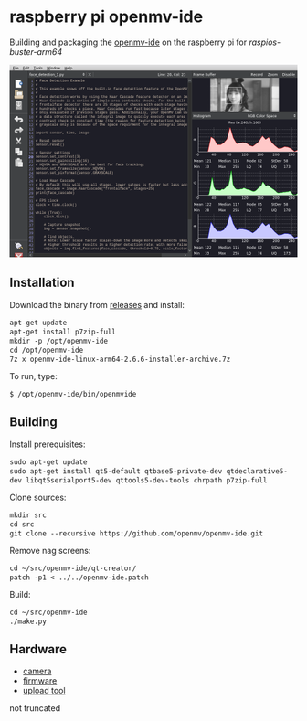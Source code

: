 # raspberry pi openmv-ide

Building and packaging the [openmv-ide](https://github.com/openmv/openmv-ide) on the raspberry pi for *raspios-buster-arm64*

![](screenshot.png) 

## Installation

Download the binary from [releases](https://github.com/koendv/openmv-ide-raspberrypi/releases) and install:

```
apt-get update
apt-get install p7zip-full
mkdir -p /opt/openmv-ide
cd /opt/openmv-ide
7z x openmv-ide-linux-arm64-2.6.6-installer-archive.7z
```

To run, type:
```
$ /opt/openmv-ide/bin/openmvide
```

## Building

Install prerequisites:
```
sudo apt-get update
sudo apt-get install qt5-default qtbase5-private-dev qtdeclarative5-dev libqt5serialport5-dev qttools5-dev-tools chrpath p7zip-full
```
Clone sources:
```
mkdir src
cd src
git clone --recursive https://github.com/openmv/openmv-ide.git
```
Remove nag screens:
```
cd ~/src/openmv-ide/qt-creator/
patch -p1 < ../../openmv-ide.patch
```
Build:
```
cd ~/src/openmv-ide
./make.py
```
## Hardware

- [camera](https://www.aliexpress.com/item/1005001475058305.html)
- [firmware](https://gitee.com/WeAct-TC/MiniSTM32H7xx/tree/master/SDK/openmv/Firmwares/)
- [upload tool](https://gitee.com/WeAct-TC/MiniSTM32H7xx/tree/master/Soft)

not truncated